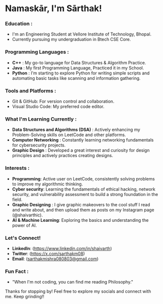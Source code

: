 # Namaskār, I'm Sārthak!  

### Education :
- I'm an Engineering Student at Vellore Institute of Technology, Bhopal.
- Currently pursuing my undergraduation in Btech CSE Core.
  
### Programming Languages : 
  - **C++** : My go-to language for Data Structures & Algorithm Practice.
  - **Java** : My first Programming Language, Practiced it in my School.
  - **Python** : I'm starting to explore Python for writing simple scripts
    and automating basic tasks like scanning and information gathering.

### Tools and Platforms :
  - Git & GitHub: For version control and collaboration.
  - Visual Studio Code: My preferred code editor.

### What I'm Learning Currently :
- **Data Structures and Algorithms (DSA)** : Actively enhancing my Problem-Solving skills on LeetCode and other platforms.
- **Computer Networking** : Constantly learning networking fundamentals for cybersecurity projects.
- **Graphic Design** : Developed a great interest and curiosity for design principles and actively practices creating designs.

### Interests :
- **Programming**: Active user on LeetCode, consistently solving problems to improve my algorithmic thinking.
- **Cyber security**: Learning the fundamentals of ethical hacking, network security, and vulnerability assessment to build a strong foundation in the field.
- **Graphic Designing** : I give graphic makeovers to the cool stuff I read and write about, and then upload them as posts on my Instagram page (@shaivarthic).
- **AI & Machine Learning**: Exploring the basics and understanding the power of AI.

### Let's Connect!
- **LinkedIn**: (https://www.linkedin.com/in/shaivarth)
- **Twitter**: (https://x.com/sarthakm08)
- **Email**: (sarthakmishra080803@gmail.com)

### Fun Fact :
- "When I'm not coding, you can find me reading Philosophy."

Thanks for stopping by! Feel free to explore my socials and connect with me. Keep grinding!!




